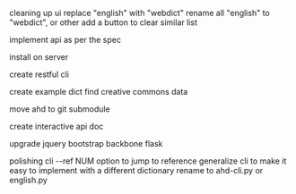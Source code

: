 cleaning up ui
    replace "english" with "webdict"
    rename all "english" to "webdict", or other
    add a button to clear similar list

implement api as per the spec

install on server

create restful cli

create example dict
    find creative commons data

move ahd to git submodule

create interactive api doc

upgrade
    jquery
    bootstrap
    backbone
    flask

polishing cli
    --ref NUM option to jump to reference
    generalize cli to make it easy to implement with a different dictionary
        rename to ahd-cli.py or english.py
